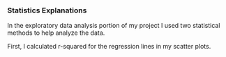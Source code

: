 ### Statistics Explanations

In the exploratory data analysis portion of my project I used two statistical methods to help analyze the data. 

First, I calculated r-squared for the regression lines in my scatter plots. 
